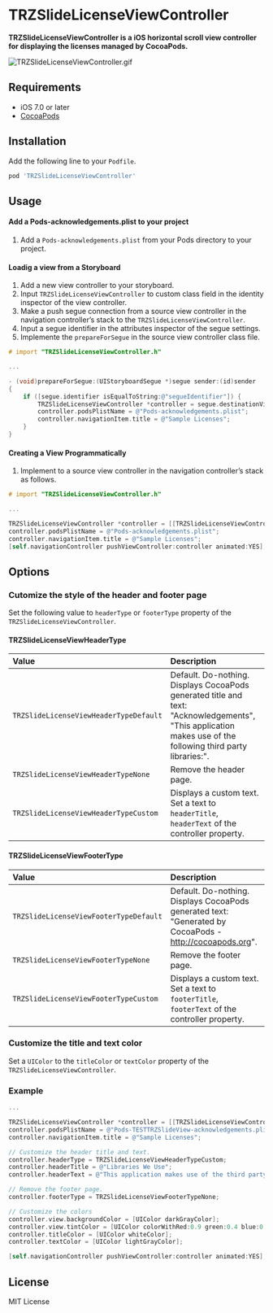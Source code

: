 # TRZSlideLicenseViewController


**TRZSlideLicenseViewController is a iOS horizontal scroll view controller for displaying the licenses managed by CocoaPods.**

![TRZSlideLicenseViewController.gif](ghassets/TRZSlideLicenseViewController.gif)

## Requirements

* iOS 7.0 or later
* [CocoaPods](http://cocoapods.org)

## Installation

Add the following line to your `Podfile`.

```ruby
pod 'TRZSlideLicenseViewController'
```

## Usage

#### Add a Pods-acknowledgements.plist to your project

1. Add a ``Pods-acknowledgements.plist`` from your Pods directory to your project.

#### Loadig a view from a Storyboard

1. Add a new view controller to your storyboard.
2. Input ``TRZSlideLicenseViewController`` to custom class field in the identity inspector of the view controller.
3. Make a push segue connection from a source view controller in the navigation controller’s stack to the ``TRZSlideLicenseViewController``.
4. Input a segue identifier in the attributes inspector of the segue settings.
5. Implemente the ``prepareForSegue`` in the source view controller class file.

```objective-c
# import "TRZSlideLicenseViewController.h"

...

- (void)prepareForSegue:(UIStoryboardSegue *)segue sender:(id)sender
{
    if ([segue.identifier isEqualToString:@"segueIdentifier"]) {
        TRZSlideLicenseViewController *controller = segue.destinationViewController;
        controller.podsPlistName = @"Pods-acknowledgements.plist";
        controller.navigationItem.title = @"Sample Licenses";
    }
}

```

#### Creating a View Programmatically

1. Implement to a source view controller in the navigation controller’s stack as follows.

```objective-c
# import "TRZSlideLicenseViewController.h"

...

TRZSlideLicenseViewController *controller = [[TRZSlideLicenseViewController alloc] init];
controller.podsPlistName = @"Pods-acknowledgements.plist";
controller.navigationItem.title = @"Sample Licenses";
[self.navigationController pushViewController:controller animated:YES];
```

## Options

### Cutomize the style of the header and footer page

Set the following value to ``headerType`` or ``footerType`` property of the ``TRZSlideLicenseViewController``.

#### TRZSlideLicenseViewHeaderType

| Value | Description |
|:------|:------------|
| ``TRZSlideLicenseViewHeaderTypeDefault`` |Default. Do-nothing. Displays CocoaPods generated title and text: "Acknowledgements", "This application makes use of the following third party libraries:".| 
|``TRZSlideLicenseViewHeaderTypeNone``		|Remove the header page.|
|``TRZSlideLicenseViewHeaderTypeCustom``   |Displays a custom text. Set a text to `headerTitle`, `headerText` of the controller property.|

#### TRZSlideLicenseViewFooterType

| Value | Description |
|:------|:------------|
| ``TRZSlideLicenseViewFooterTypeDefault`` |Default. Do-nothing. Displays CocoaPods generated text: "Generated by CocoaPods - http://cocoapods.org".| 
|``TRZSlideLicenseViewFooterTypeNone``		|Remove the footer page.|
|``TRZSlideLicenseViewFooterTypeCustom``   |Displays a custom text. Set a text to ``footerTitle``, ``footerText`` of the controller property.|


### Customize the title and text color

Set a ``UIColor`` to the ``titleColor`` or ``textColor`` property of the ``TRZSlideLicenseViewController``.

### Example

```objective-c
...

TRZSlideLicenseViewController *controller = [[TRZSlideLicenseViewController alloc] init];
controller.podsPlistName = @"Pods-TESTTRZSlideView-acknowledgements.plist";
controller.navigationItem.title = @"Sample Licenses";

// Customize the header title and text.
controller.headerType = TRZSlideLicenseViewHeaderTypeCustom;
controller.headerTitle = @"Libraries We Use";
controller.headerText = @"This application makes use of the third party libraries on the following page (➟).\n\nWe thank the open source community for all of their contributions.";

// Remove the footer page.
controller.footerType = TRZSlideLicenseViewFooterTypeNone;

// Customize the colors
controller.view.backgroundColor = [UIColor darkGrayColor];
controller.view.tintColor = [UIColor colorWithRed:0.9 green:0.4 blue:0.4 alpha:1.0];
controller.titleColor = [UIColor whiteColor];
controller.textColor = [UIColor lightGrayColor];

[self.navigationController pushViewController:controller animated:YES];
```

## License

MIT License



